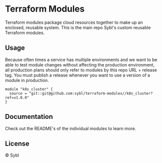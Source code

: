 # Terraform Modules

Terraform modules package cloud resources together to make up an enclosed, reusable system. This is the main repo Sybl's custom reusable Terraform modules.

## Usage

Because often times a service has multiple environments and we want to be able to test module changes without affecting the production environment, all production plans should only refer to modules by this repo URL + release tag. You must publish a release whenever you want to use a version of a module in production.

```hcl
module "k8s_cluster" {
  source = "git::git@github.com:sybl/terraform-modules//k8s_cluster?ref=v1.0.0"
}
```

## Documentation

Check out the README's of the individual modules to learn more.

## License

© Sybl
